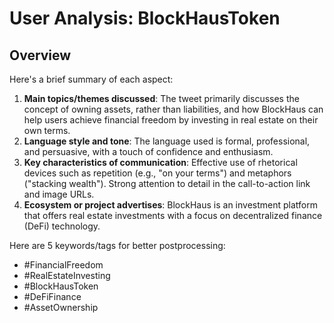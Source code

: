 # User Analysis: BlockHausToken

## Overview

Here's a brief summary of each aspect:

1. **Main topics/themes discussed**: The tweet primarily discusses the concept of owning assets, rather than liabilities, and how BlockHaus can help users achieve financial freedom by investing in real estate on their own terms.
2. **Language style and tone**: The language used is formal, professional, and persuasive, with a touch of confidence and enthusiasm.
3. **Key characteristics of communication**: Effective use of rhetorical devices such as repetition (e.g., "on your terms") and metaphors ("stacking wealth"). Strong attention to detail in the call-to-action link and image URLs.
4. **Ecosystem or project advertises**: BlockHaus is an investment platform that offers real estate investments with a focus on decentralized finance (DeFi) technology.

Here are 5 keywords/tags for better postprocessing:

* #FinancialFreedom
* #RealEstateInvesting
* #BlockHausToken
* #DeFiFinance
* #AssetOwnership